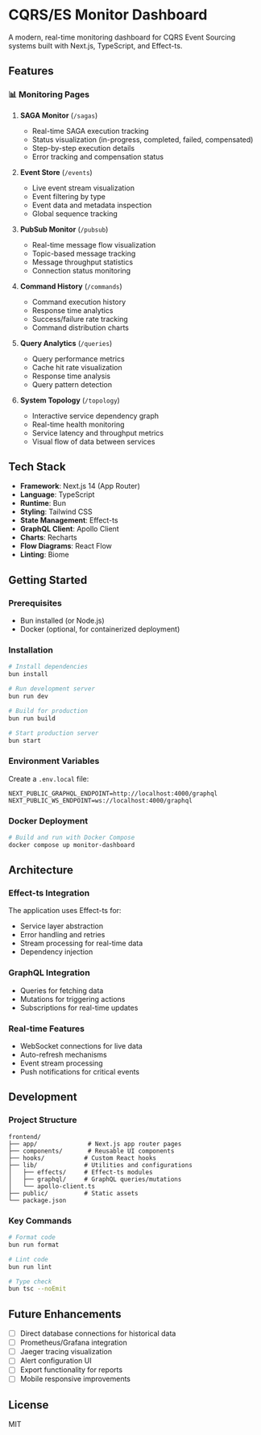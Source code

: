 # CQRS/ES Monitor Dashboard

A modern, real-time monitoring dashboard for CQRS Event Sourcing systems built with Next.js, TypeScript, and Effect-ts.

## Features

### 📊 Monitoring Pages

1. **SAGA Monitor** (`/sagas`)
   - Real-time SAGA execution tracking
   - Status visualization (in-progress, completed, failed, compensated)
   - Step-by-step execution details
   - Error tracking and compensation status

2. **Event Store** (`/events`)
   - Live event stream visualization
   - Event filtering by type
   - Event data and metadata inspection
   - Global sequence tracking

3. **PubSub Monitor** (`/pubsub`)
   - Real-time message flow visualization
   - Topic-based message tracking
   - Message throughput statistics
   - Connection status monitoring

4. **Command History** (`/commands`)
   - Command execution history
   - Response time analytics
   - Success/failure rate tracking
   - Command distribution charts

5. **Query Analytics** (`/queries`)
   - Query performance metrics
   - Cache hit rate visualization
   - Response time analysis
   - Query pattern detection

6. **System Topology** (`/topology`)
   - Interactive service dependency graph
   - Real-time health monitoring
   - Service latency and throughput metrics
   - Visual flow of data between services

## Tech Stack

- **Framework**: Next.js 14 (App Router)
- **Language**: TypeScript
- **Runtime**: Bun
- **Styling**: Tailwind CSS
- **State Management**: Effect-ts
- **GraphQL Client**: Apollo Client
- **Charts**: Recharts
- **Flow Diagrams**: React Flow
- **Linting**: Biome

## Getting Started

### Prerequisites

- Bun installed (or Node.js)
- Docker (optional, for containerized deployment)

### Installation

```bash
# Install dependencies
bun install

# Run development server
bun run dev

# Build for production
bun run build

# Start production server
bun start
```

### Environment Variables

Create a `.env.local` file:

```env
NEXT_PUBLIC_GRAPHQL_ENDPOINT=http://localhost:4000/graphql
NEXT_PUBLIC_WS_ENDPOINT=ws://localhost:4000/graphql
```

### Docker Deployment

```bash
# Build and run with Docker Compose
docker compose up monitor-dashboard
```

## Architecture

### Effect-ts Integration

The application uses Effect-ts for:
- Service layer abstraction
- Error handling and retries
- Stream processing for real-time data
- Dependency injection

### GraphQL Integration

- Queries for fetching data
- Mutations for triggering actions
- Subscriptions for real-time updates

### Real-time Features

- WebSocket connections for live data
- Auto-refresh mechanisms
- Event stream processing
- Push notifications for critical events

## Development

### Project Structure

```
frontend/
├── app/              # Next.js app router pages
├── components/       # Reusable UI components
├── hooks/           # Custom React hooks
├── lib/             # Utilities and configurations
│   ├── effects/     # Effect-ts modules
│   ├── graphql/     # GraphQL queries/mutations
│   └── apollo-client.ts
├── public/          # Static assets
└── package.json
```

### Key Commands

```bash
# Format code
bun run format

# Lint code
bun run lint

# Type check
bun tsc --noEmit
```

## Future Enhancements

- [ ] Direct database connections for historical data
- [ ] Prometheus/Grafana integration
- [ ] Jaeger tracing visualization
- [ ] Alert configuration UI
- [ ] Export functionality for reports
- [ ] Mobile responsive improvements

## License

MIT